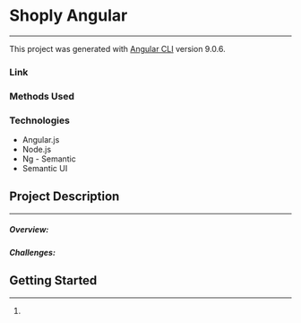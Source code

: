 # Shoply Angular
***
This project was generated with [Angular CLI](https://github.com/angular/angular-cli) version 9.0.6.

### Link

### Methods Used


### Technologies
+ Angular.js
+ Node.js
+ Ng - Semantic
+ Semantic UI

## Project Description
***

##### Overview:


##### Challenges:



## Getting Started
***
1. 
